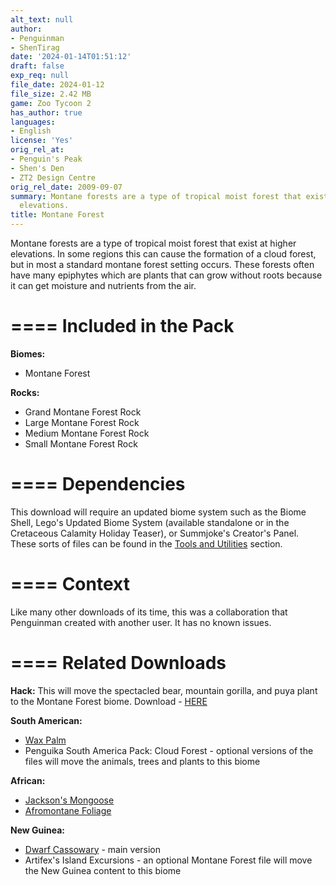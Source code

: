 ```yaml
---
alt_text: null
author:
- Penguinman
- ShenTirag
date: '2024-01-14T01:51:12'
draft: false
exp_req: null
file_date: 2024-01-12
file_size: 2.42 MB
game: Zoo Tycoon 2
has_author: true
languages:
- English
license: 'Yes'
orig_rel_at:
- Penguin's Peak
- Shen's Den
- ZT2 Design Centre
orig_rel_date: 2009-09-07
summary: Montane forests are a type of tropical moist forest that exist at higher
  elevations.
title: Montane Forest
---
```

Montane forests are a type of tropical moist forest that exist at higher elevations. In some regions this can cause the formation of a cloud forest, but in most a standard montane forest setting occurs. These forests often have many epiphytes which are plants that can grow without roots because it can get moisture and nutrients from the air.

====
Included in the Pack
====

**Biomes:**
- Montane Forest

**Rocks:**
- Grand Montane Forest Rock
- Large Montane Forest Rock
- Medium Montane Forest Rock
- Small Montane Forest Rock

====
Dependencies
====

This download will require an updated biome system such as the Biome Shell, Lego's Updated Biome System (available standalone or in the Cretaceous Calamity Holiday Teaser), or Summjoke's Creator's Panel. These sorts of files can be found in the [Tools and Utilities](<https://www.zooberry.org/mods/zt2/tools-utilities/>) section.

====
Context
====

Like many other downloads of its time, this was a collaboration that Penguinman created with another user. It has no known issues.

====
Related Downloads
====

**Hack:**
This will move the spectacled bear, mountain gorilla, and puya plant to the Montane Forest biome.
Download - [HERE](<https://www.zooberry.org/mods/zt2/hacks/montane-forest-hack/>)

**South American:**
- [Wax Palm](<https://www.zooberry.org/mods/zt2/objects/foliage/wax-palm/>)
- Penguika South America Pack: Cloud Forest - optional versions of the files will move the animals, trees and plants to this biome

**African:**
- [Jackson's Mongoose](<https://www.zooberry.org/mods/zt2/animals/living/jacksons-mongoose/>)
- [Afromontane Foliage](<https://www.zooberry.org/mods/zt2/objects/foliage/afromontane-foliage/>)

**New Guinea:**
- [Dwarf Cassowary](<https://www.zooberry.org/mods/zt2/animals/living/dwarf-cassowary/>) - main version
- Artifex's Island Excursions - an optional Montane Forest file will move the New Guinea content to this biome